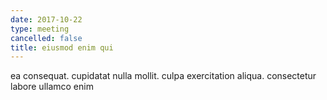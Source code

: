 ```yaml
---
date: 2017-10-22
type: meeting
cancelled: false
title: eiusmod enim qui
---
```

ea consequat. cupidatat nulla mollit. culpa exercitation aliqua. consectetur labore ullamco enim